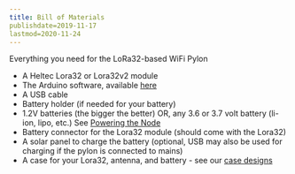 ```yaml
---
title: Bill of Materials
publishdate=2019-11-17
lastmod=2020-11-24
---
```


Everything you need for the LoRa32-based WiFi Pylon

* A Heltec Lora32 or Lora32v2 module
* The Arduino software, available [here](https://www.arduino.cc/en/Main/Software)
* A USB cable
* Battery holder (if needed for your battery)
* 1.2V batteries (the bigger the better) OR, any 3.6 or 3.7 volt battery (li-ion, lipo, etc.) See [Powering the Node](power)
* Battery connector for the Lora32 module (should come with the Lora32)
* A solar panel to charge the battery (optional, USB may also be used for charging if the pylon is connected to mains)
* A case for your Lora32, antenna, and battery - see our [case designs](../case-designs)
